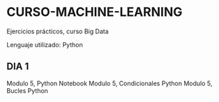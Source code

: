 # CURSO-MACHINE-LEARNING

Ejercicios prácticos, curso Big Data

Lenguaje utilizado: Python

## DIA 1
Modulo 5, Python Notebook
Modulo 5, Condicionales Python
Modulo 5, Bucles Python
